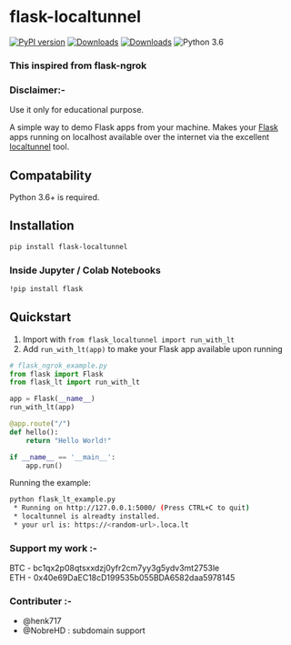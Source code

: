 # flask-localtunnel

 [![PyPI version](https://badge.fury.io/py/flask-localtunnel.svg)](https://badge.fury.io/py/flask-localtunnel)
 [![Downloads](https://pepy.tech/badge/flask-localtunnel/month)](https://pepy.tech/project/flask-localtunnel)
 [![Downloads](https://static.pepy.tech/personalized-badge/flask-localtunnel?period=total&units=international_system&left_color=green&right_color=blue&left_text=Total%20Downloads)](https://pepy.tech/project/flask-localtunnel)
 ![Python 3.6](https://img.shields.io/badge/python-3.6-yellow.svg)

### This inspired from flask-ngrok


### Disclaimer:-
Use it only for educational purpose.


A simple way to demo Flask apps from your machine.
Makes your [Flask](http://flask.pocoo.org/) apps running on localhost available
 over the internet via the excellent [localtunnel](https://github.com/localtunnel/localtunnel) tool.

## Compatability
Python 3.6+ is required.

## Installation

```bash
pip install flask-localtunnel
```
### Inside Jupyter / Colab Notebooks

```bash
!pip install flask
```

## Quickstart
1. Import with ```from flask_localtunnel import run_with_lt```
2. Add `run_with_lt(app)` to make your Flask app available upon running
```python
# flask_ngrok_example.py
from flask import Flask
from flask_lt import run_with_lt

app = Flask(__name__)
run_with_lt(app)

@app.route("/")
def hello():
    return "Hello World!"

if __name__ == '__main__':
    app.run()
```
Running the example:
```bash
python flask_lt_example.py
 * Running on http://127.0.0.1:5000/ (Press CTRL+C to quit)
 * localtunnel is alreadty installed.
 * your url is: https://<random-url>.loca.lt
```

### Support my work :-

BTC - bc1qx2p08qtsxxdzj0yfr2cm7yy3g5ydv3mt2753le\
ETH - 0x40e69DaEC18cD199535b055BDA6582daa5978145

### Contributer :- 
- @henk717
- @NobreHD : subdomain support 

